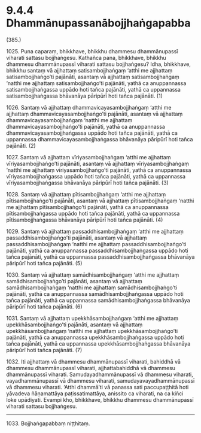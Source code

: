 # 9.4.4 Dhammānupassanābojjhaṅgapabba

(385.)

1025\. Puna caparaṃ, bhikkhave, bhikkhu dhammesu dhammānupassī viharati sattasu bojjhaṅgesu. Kathañca pana, bhikkhave, bhikkhu dhammesu dhammānupassī viharati sattasu bojjhaṅgesu? Idha, bhikkhave, bhikkhu santaṃ vā ajjhattaṃ satisambojjhaṅgaṃ ‘atthi me ajjhattaṃ satisambojjhaṅgo’ti pajānāti, asantaṃ vā ajjhattaṃ satisambojjhaṅgaṃ ‘natthi me ajjhattaṃ satisambojjhaṅgo’ti pajānāti, yathā ca anuppannassa satisambojjhaṅgassa uppādo hoti tañca pajānāti, yathā ca uppannassa satisambojjhaṅgassa bhāvanāya pāripūrī hoti tañca pajānāti. (1)

1026\. Santaṃ vā ajjhattaṃ dhammavicayasambojjhaṅgaṃ ‘atthi me ajjhattaṃ dhammavicayasambojjhaṅgo’ti pajānāti, asantaṃ vā ajjhattaṃ dhammavicayasambojjhaṅgaṃ ‘natthi me ajjhattaṃ dhammavicayasambojjhaṅgo’ti pajānāti, yathā ca anuppannassa dhammavicayasambojjhaṅgassa uppādo hoti tañca pajānāti, yathā ca uppannassa dhammavicayasambojjhaṅgassa bhāvanāya pāripūrī hoti tañca pajānāti. (2)

1027\. Santaṃ vā ajjhattaṃ vīriyasambojjhaṅgaṃ ‘atthi me ajjhattaṃ vīriyasambojjhaṅgo’ti pajānāti, asantaṃ vā ajjhattaṃ vīriyasambojjhaṅgaṃ ‘natthi me ajjhattaṃ vīriyasambojjhaṅgo’ti pajānāti, yathā ca anuppannassa vīriyasambojjhaṅgassa uppādo hoti tañca pajānāti, yathā ca uppannassa vīriyasambojjhaṅgassa bhāvanāya pāripūrī hoti tañca pajānāti. (3)

1028\. Santaṃ vā ajjhattaṃ pītisambojjhaṅgaṃ ‘atthi me ajjhattaṃ pītisambojjhaṅgo’ti pajānāti, asantaṃ vā ajjhattaṃ pītisambojjhaṅgaṃ ‘natthi me ajjhattaṃ pītisambojjhaṅgo’ti pajānāti, yathā ca anuppannassa pītisambojjhaṅgassa uppādo hoti tañca pajānāti, yathā ca uppannassa pītisambojjhaṅgassa bhāvanāya pāripūrī hoti tañca pajānāti. (4)

1029\. Santaṃ vā ajjhattaṃ passaddhisambojjhaṅgaṃ ‘atthi me ajjhattaṃ passaddhisambojjhaṅgo’ti pajānāti, asantaṃ vā ajjhattaṃ passaddhisambojjhaṅgaṃ ‘natthi me ajjhattaṃ passaddhisambojjhaṅgo’ti pajānāti, yathā ca anuppannassa passaddhisambojjhaṅgassa uppādo hoti tañca pajānāti, yathā ca uppannassa passaddhisambojjhaṅgassa bhāvanāya pāripūrī hoti tañca pajānāti. (5)

1030\. Santaṃ vā ajjhattaṃ samādhisambojjhaṅgaṃ ‘atthi me ajjhattaṃ samādhisambojjhaṅgo’ti pajānāti, asantaṃ vā ajjhattaṃ samādhisambojjhaṅgaṃ ‘natthi me ajjhattaṃ samādhisambojjhaṅgo’ti pajānāti, yathā ca anuppannassa samādhisambojjhaṅgassa uppādo hoti tañca pajānāti, yathā ca uppannassa samādhisambojjhaṅgassa bhāvanāya pāripūrī hoti tañca pajānāti. (6)

1031\. Santaṃ vā ajjhattaṃ upekkhāsambojjhaṅgaṃ ‘atthi me ajjhattaṃ upekkhāsambojjhaṅgo’ti pajānāti, asantaṃ vā ajjhattaṃ upekkhāsambojjhaṅgaṃ ‘natthi me ajjhattaṃ upekkhāsambojjhaṅgo’ti pajānāti, yathā ca anuppannassa upekkhāsambojjhaṅgassa uppādo hoti tañca pajānāti, yathā ca uppannassa upekkhāsambojjhaṅgassa bhāvanāya pāripūrī hoti tañca pajānāti. (7)

1032\. Iti ajjhattaṃ vā dhammesu dhammānupassī viharati, bahiddhā vā dhammesu dhammānupassī viharati, ajjhattabahiddhā vā dhammesu dhammānupassī viharati. Samudayadhammānupassī vā dhammesu viharati, vayadhammānupassī vā dhammesu viharati, samudayavayadhammānupassī vā dhammesu viharati. ‘Atthi dhammā’ti vā panassa sati paccupaṭṭhitā hoti yāvadeva ñāṇamattāya paṭissatimattāya, anissito ca viharati, na ca kiñci loke upādiyati. Evampi kho, bhikkhave, bhikkhu dhammesu dhammānupassī viharati sattasu bojjhaṅgesu.

---

1033\. Bojjhaṅgapabbaṃ niṭṭhitaṃ.
